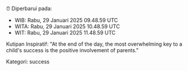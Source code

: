 ⏰ Diperbarui pada:
- WIB: Rabu, 29 Januari 2025 09.48.59 UTC
- WITA: Rabu, 29 Januari 2025 10.48.59 UTC
- WIT: Rabu, 29 Januari 2025 11.48.59 UTC

Kutipan Inspiratif:
"At the end of the day, the most overwhelming key to a child's success is the positive involvement of parents."


Kategori: success


